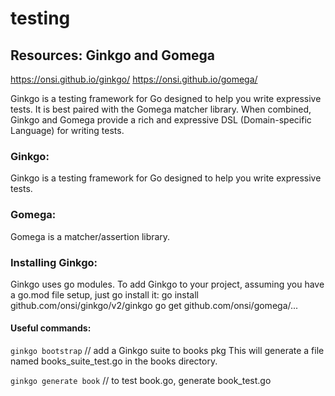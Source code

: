 # testing

## Resources: Ginkgo and Gomega
https://onsi.github.io/ginkgo/
https://onsi.github.io/gomega/

Ginkgo is a testing framework for Go designed to help you write expressive tests. It is best paired with the Gomega matcher library. 
When combined, Ginkgo and Gomega provide a rich and expressive DSL (Domain-specific Language) for writing tests.

### Ginkgo: 
Ginkgo is a testing framework for Go designed to help you write expressive tests. 
### Gomega:
Gomega is a matcher/assertion library.



### Installing Ginkgo:
Ginkgo uses go modules. To add Ginkgo to your project, assuming you have a go.mod file setup, just go install it:
go install github.com/onsi/ginkgo/v2/ginkgo
go get github.com/onsi/gomega/...


#### Useful commands: 
`ginkgo bootstrap` //  add a Ginkgo suite to books pkg 
This will generate a file named books_suite_test.go in the books directory.

`ginkgo generate book` // to test book.go, generate book_test.go